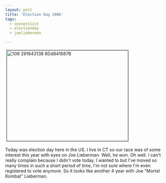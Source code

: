 ```yaml
---
layout: post
title: 'Election Day 2006'
tags:
  - connecticut
  - electionday
  - joelieberman

---
```


<img src="http://www.the8thsign.com/wp-content/uploads/2006/11/_109_291643138_8dd841687b-tm.jpg" alt=" 109 291643138 8Dd841687B" border="1" height="291" hspace="4" vspace="4" width="388" />

Today was election day here in the US. I live in CT so our race was of some interest this year with eyes on Joe Lieberman.  Well, he won. Oh well. I can't really complain because I didn't vote today. I wanted to but I've moved so many times in such a short period of time, I'm not sure where I'm even registered to vote anymore. So it looks like another 4 year with Joe "Mortal Kombat" Lieberman.

<!-- technorati tags start -->
<!-- technorati tags end -->
